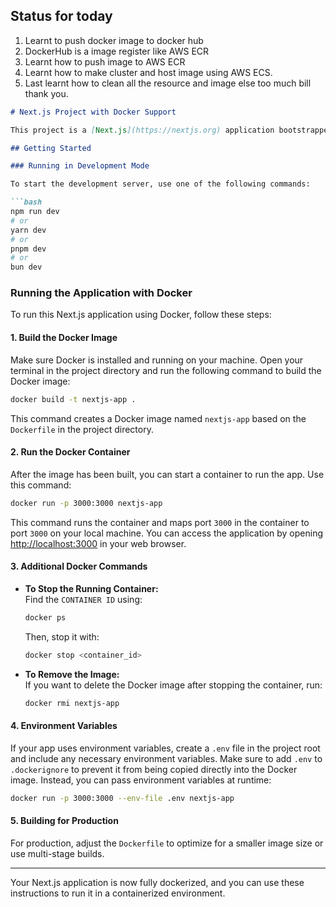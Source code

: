 ## Status for today
1. Learnt to push docker image to docker hub
2. DockerHub is a image register like AWS ECR
3. Learnt how to push image to AWS ECR
4. Learnt how to make cluster and host image using AWS ECS.
5. Last learnt how to clean all the resource and image else too much bill thank you.

```markdown
# Next.js Project with Docker Support

This project is a [Next.js](https://nextjs.org) application bootstrapped with [`create-next-app`](https://nextjs.org/docs/app/api-reference/cli/create-next-app).

## Getting Started

### Running in Development Mode

To start the development server, use one of the following commands:

```bash
npm run dev
# or
yarn dev
# or
pnpm dev
# or
bun dev
```

### Running the Application with Docker

To run this Next.js application using Docker, follow these steps:

#### 1. **Build the Docker Image**

Make sure Docker is installed and running on your machine. Open your terminal in the project directory and run the following command to build the Docker image:

```bash
docker build -t nextjs-app .
```

This command creates a Docker image named `nextjs-app` based on the `Dockerfile` in the project directory.

#### 2. **Run the Docker Container**

After the image has been built, you can start a container to run the app. Use this command:

```bash
docker run -p 3000:3000 nextjs-app
```

This command runs the container and maps port `3000` in the container to port `3000` on your local machine. You can access the application by opening [http://localhost:3000](http://localhost:3000) in your web browser.

#### 3. **Additional Docker Commands**

- **To Stop the Running Container:**  
  Find the `CONTAINER ID` using:
  ```bash
  docker ps
  ```
  Then, stop it with:
  ```bash
  docker stop <container_id>
  ```

- **To Remove the Image:**  
  If you want to delete the Docker image after stopping the container, run:
  ```bash
  docker rmi nextjs-app
  ```

#### 4. **Environment Variables**

If your app uses environment variables, create a `.env` file in the project root and include any necessary environment variables. Make sure to add `.env` to `.dockerignore` to prevent it from being copied directly into the Docker image. Instead, you can pass environment variables at runtime:

```bash
docker run -p 3000:3000 --env-file .env nextjs-app
```

#### 5. **Building for Production**

For production, adjust the `Dockerfile` to optimize for a smaller image size or use multi-stage builds.

---

Your Next.js application is now fully dockerized, and you can use these instructions to run it in a containerized environment.
```
